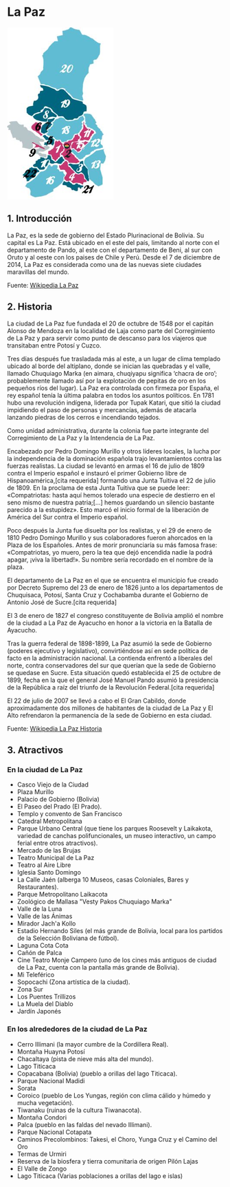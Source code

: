 # La Paz 
![Imagen departamento de La Paz](./img/lapaz.JPG)
## 1. Introducción 

La Paz, es la sede de gobierno del Estado Plurinacional de Bolivia. Su capital es La Paz. Está ubicado en el este del país, limitando al norte con el departamento de Pando, al este con el departamento de Beni, al sur con Oruto y al oeste con los paises de Chile y Perú. Desde el 7 de diciembre de 2014, La Paz es considerada como una de las nuevas siete ciudades maravillas del mundo.

Fuente: [Wikipedia La Paz](https://es.wikipedia.org/wiki/La_Paz)

## 2. Historia
La ciudad de La Paz fue fundada el 20 de octubre de 1548 por el capitán Alonso de Mendoza en la localidad de Laja como parte del Corregimiento de La Paz y para servir como punto de descanso para los viajeros que transitaban entre Potosí y Cuzco.

Tres días después fue trasladada más al este, a un lugar de clima templado ubicado al borde del altiplano,​ donde se inician las quebradas y el valle, llamado Chuquiago Marka (en aimara, chuqiyapu significa ‘chacra de oro’; probablemente llamado así por la explotación de pepitas de oro en los pequeños ríos del lugar). La Paz era controlada con firmeza por España, el rey español tenía la última palabra en todos los asuntos políticos. En 1781 hubo una revolución indígena, liderada por Tupak Katari, que sitió la ciudad impidiendo el paso de personas y mercancías, además de atacarla lanzando piedras de los cerros e incendiando tejados.

Como unidad administrativa, durante la colonia fue parte integrante del Corregimiento de La Paz y la Intendencia de La Paz.

Encabezado por Pedro Domingo Murillo y otros líderes locales, la lucha por la independencia de la dominación española trajo levantamientos contra las fuerzas realistas. La ciudad se levantó en armas el 16 de julio de 1809 contra el Imperio español e instauró el primer Gobierno libre de Hispanoamérica,[cita requerida] formando una Junta Tuitiva el 22 de julio de 1809. En la proclama de esta Junta Tuitiva que se puede leer: «Compatriotas: hasta aquí hemos tolerado una especie de destierro en el seno mismo de nuestra patria;[...] hemos guardando un silencio bastante parecido a la estupidez». Esto marcó el inicio formal de la liberación de América del Sur contra el Imperio español.

Poco después la Junta fue disuelta por los realistas, y el 29 de enero de 1810 Pedro Domingo Murillo y sus colaboradores fueron ahorcados en la Plaza de los Españoles. Antes de morir pronunciaría su más famosa frase: «Compatriotas, yo muero, pero la tea que dejó encendida nadie la podrá apagar, ¡viva la libertad!». Su nombre sería recordado en el nombre de la plaza.

El departamento de La Paz en el que se encuentra el municipio fue creado por Decreto Supremo del 23 de enero de 1826 junto a los departamentos de Chuquisaca, Potosí, Santa Cruz y Cochabamba durante el Gobierno de Antonio José de Sucre.[cita requerida]

El 3 de enero de 1827 el congreso constituyente de Bolivia amplió el nombre de la ciudad a La Paz de Ayacucho en honor a la victoria en la Batalla de Ayacucho.

Tras la guerra federal de 1898-1899, La Paz asumió la sede de Gobierno (poderes ejecutivo y legislativo), convirtiéndose así en sede política de facto en la administración nacional. La contienda enfrentó a liberales del norte, contra conservadores del sur que querían que la sede de Gobierno se quedase en Sucre. Esta situación quedó establecida el 25 de octubre de 1899, fecha en la que el general José Manuel Pando asumió la presidencia de la República a raíz del triunfo de la Revolución Federal.[cita requerida]

El 22 de julio de 2007 se llevó a cabo el El Gran Cabildo, donde aproximadamente dos millones de habitantes de la ciudad de La Paz y El Alto refrendaron la permanencia de la sede de Gobierno en esta ciudad.


Fuente: [Wikipedia La Paz Historia](https://es.wikipedia.org/wiki/La_Paz#Historia)

## 3. Atractivos

### En la ciudad de La Paz

* Casco Viejo de la Ciudad
* Plaza Murillo
* Palacio de Gobierno (Bolivia)
* El Paseo del Prado (El Prado).
* Templo y convento de San Francisco
* Catedral Metropolitana
* Parque Urbano Central (que tiene los parques Roosevelt y Laikakota, variedad de canchas polifuncionales, un museo interactivo, un campo ferial entre otros atractivos).
* Mercado de las Brujas
* Teatro Municipal de La Paz
* Teatro al Aire Libre
* Iglesia Santo Domingo
* La Calle Jaén (alberga 10 Museos, casas Coloniales, Bares y Restaurantes).
* Parque Metropolitano Laikacota
* Zoológico de Mallasa "Vesty Pakos Chuquiago Marka"
* Valle de la Luna
* Valle de las Ánimas
* Mirador Jach'a Kollo
* Estadio Hernando Siles (el más grande de Bolivia, local para los partidos de la Selección Boliviana de fútbol).
* Laguna Cota Cota
* Cañón de Palca
* Cine Teatro Monje Campero (uno de los cines más antiguos de ciudad de La Paz, cuenta con la pantalla más grande de Bolivia).
* Mi Teleférico
* Sopocachi (Zona artística de la ciudad).
* Zona Sur
* Los Puentes Trillizos
* La Muela del Diablo
* Jardín Japonés

### En los alrededores de la ciudad de La Paz

* Cerro Illimani (la mayor cumbre de la Cordillera Real).
* Montaña Huayna Potosí
* Chacaltaya (pista de nieve más alta del mundo).
* Lago Titicaca
* Copacabana (Bolivia) (pueblo a orillas del lago Titicaca).
* Parque Nacional Madidi
* Sorata
* Coroico (pueblo de Los Yungas, región con clima cálido y húmedo y mucha vegetación).
* Tiwanaku (ruinas de la cultura Tiwanacota).
* Montaña Condori
* Palca (pueblo en las faldas del nevado Illimani).
* Parque Nacional Cotapata
* Caminos Precolombinos: Takesi, el Choro, Yunga Cruz y el Camino del Oro
* Termas de Urmiri
* Reserva de la biosfera y tierra comunitaria de origen Pilón Lajas
* El Valle de Zongo
* Lago Titicaca (Varias poblaciones a orillas del lago e islas)

